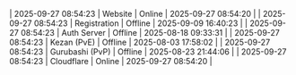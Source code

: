 | 2025-09-27 08:54:23 | Website | Online | 2025-09-27 08:54:20 |
| 2025-09-27 08:54:23 | Registration | Offline | 2025-09-09 16:40:23 |
| 2025-09-27 08:54:23 | Auth Server | Offline | 2025-08-18 09:33:31 |
| 2025-09-27 08:54:23 | Kezan (PvE) | Offline | 2025-08-03 17:58:02 |
| 2025-09-27 08:54:23 | Gurubashi (PvP) | Offline | 2025-08-23 21:44:06 |
| 2025-09-27 08:54:23 | Cloudflare | Online | 2025-09-27 08:54:20 |
